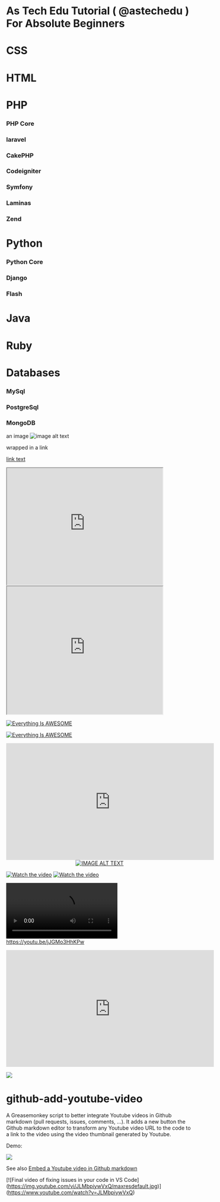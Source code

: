 # As Tech Edu Tutorial ( @astechedu ) For Absolute Beginners


# CSS

# HTML

# PHP
  ### PHP Core
  ### laravel
  ### CakePHP
  ### Codeigniter
  ### Symfony
  ### Laminas
  ### Zend
  
  
# Python

  ### Python Core
  ### Django
  ### Flash
  
  
# Java

# Ruby


# Databases
   
   ### MySql
   ### PostgreSql
   ### MongoDB
   
   
   
   
   













an image
![image alt text](https://example.com/link-to-image)

wrapped in a link

[link text](https://example.com/my-link "link title")


 <iframe width="420" height="315"
src="https://www.youtube.com/embed/tgbNymZ7vqY">
</iframe> 

<!DOCTYPE html>
<html>
<body>

<iframe width="420" height="345" src="https://www.youtube.com/embed/tgbNymZ7vqY?autoplay=1&mute=1">
</iframe>

</body>
</html>


[![Everything Is AWESOME](https://img.youtube.com/vi/StTqXEQ2l-Y/0.jpg)](https://youtu.be/jJGMo3HhKPw "Everything Is AWESOME")


[![Everything Is AWESOME](https://youtu.be/jJGMo3HhKPw)](https://youtu.be/jJGMo3HhKPw "Everything Is AWESOME")


<iframe width="560" height="315"
src="https://youtu.be/jJGMo3HhKPw" frameborder="0" 
allow="accelerometer; autoplay; encrypted-media; gyroscope; picture-in-picture" allowfullscreen>
</iframe>


<div align="center">
  <a href="https://www.youtube.com/watch?v=YOUTUBE_VIDEO_ID_HERE"><img src="https://img.youtube.com/vi/YOUTUBE_VIDEO_ID_HERE/0.jpg" alt="IMAGE ALT TEXT"></a>
</div>


[![Watch the video](https://i.imgur.com/vKb2F1B.png)](https://youtu.be/vt5fpE0bzSY)
[![Watch the video](https://i.imgur.com/vKb2F1B.png)](https://youtu.be/jJGMo3HhKPw)


<video src="https://youtu.be/jJGMo3HhKPw.mp4"></video>
https://youtu.be/jJGMo3HhKPw

<iframe width="560" height="315" src="https://youtu.be/jJGMo3HhKPw" frameborder="0" allow="autoplay; encrypted-media" allowfullscreen></iframe>


![]([http://damien.pobel.fr/images/youtube-video-github.gif](http://damien.pobel.fr/images/youtube-video-github.gif))









# github-add-youtube-video

A Greasemonkey script to better integrate Youtube videos in Github markdown
(pull requests, issues, comments, ...). It adds a new button the Github markdown
editor to transform any Youtube video URL to the code to a link to the video
using the video thumbnail generated by Youtube.

Demo:

![](http://damien.pobel.fr/images/youtube-video-github.gif)



See also [Embed a Youtube video in Github markdown](http://damien.pobel.fr/post/youtube-video-github/)




[![Final video of fixing issues in your code in VS Code]
(https://img.youtube.com/vi/JLMbpiywVxQ/maxresdefault.jpg)]
(https://www.youtube.com/watch?v=JLMbpiywVxQ)


